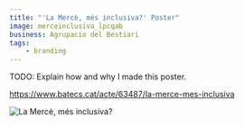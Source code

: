 ```yaml
---
title: "'La Mercè, més inclusiva?' Poster"
image: merceinclusiva_lpcqab
business: Agrupacio del Bestiari
tags:
    - branding
---
```


TODO: Explain how and why I made this poster.

https://www.batecs.cat/acte/63487/la-merce-mes-inclusiva

![La Mercè, més inclusiva?](https://www.batecs.cat/imatges/agenda/merceinclusiva.jpg)


